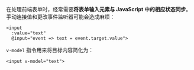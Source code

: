 

在处理前端表单时，经常需要**将表单输入元素与 JavaScript 中的相应状态同步**。
手动连接值和更改事件监听器可能会造成麻烦：

```vue
<input
  :value="text"
  @input="event => text = event.target.value">
```
`v-model` 指令用来将目标内容简化为：

```vue
<input v-model="text">
```

